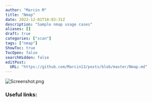 ```yaml
---
author: "Marcin M"
title: "Nmap"
date: 2022-12-01T18:03:31Z
description: "Sample nmap usage cases"
aliases: []
draft: true
categories: ["scan"]
tags: ["nmap"]
ShowToc: true
TocOpen: false
searchHidden: false
editPost:
  URL: "https://github.com/Marcin13/posts/blob/master/Nmap.md"
---
```





![Screenshot.png](http://marcinmitruk.link/img/Nmap/Screenshot1.png)






### Useful links:

